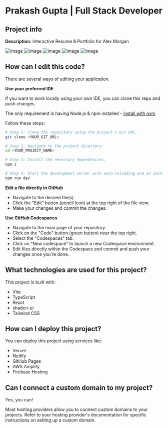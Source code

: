 # Prakash Gupta | Full Stack Developer

## Project info

**Description**: Interactive Resume & Portfolio for Alex Morgan

![image](https://github.com/user-attachments/assets/6ca885e1-c3e8-4de3-91a8-6623e0360991)
![image](https://github.com/user-attachments/assets/d6d2b958-a90b-448e-9d66-5271e448b875)
![image](https://github.com/user-attachments/assets/c94cdb1a-8438-48c3-b49a-be824a92e8af)
![image](https://github.com/user-attachments/assets/c5a8771b-cfc7-4224-a6ba-78d7f6b9cdec)
![image](https://github.com/user-attachments/assets/2f10ef89-7dd3-49ad-b727-e3c12c60a824)


## How can I edit this code?

There are several ways of editing your application.

**Use your preferred IDE**

If you want to work locally using your own IDE, you can clone this repo and push changes.

The only requirement is having Node.js & npm installed - [install with nvm](https://github.com/nvm-sh/nvm#installing-and-updating)

Follow these steps:

```sh
# Step 1: Clone the repository using the project's Git URL.
git clone <YOUR_GIT_URL>

# Step 2: Navigate to the project directory.
cd <YOUR_PROJECT_NAME>

# Step 3: Install the necessary dependencies.
npm i

# Step 4: Start the development server with auto-reloading and an instant preview.
npm run dev
```

**Edit a file directly in GitHub**

- Navigate to the desired file(s).
- Click the "Edit" button (pencil icon) at the top right of the file view.
- Make your changes and commit the changes.

**Use GitHub Codespaces**

- Navigate to the main page of your repository.
- Click on the "Code" button (green button) near the top right.
- Select the "Codespaces" tab.
- Click on "New codespace" to launch a new Codespace environment.
- Edit files directly within the Codespace and commit and push your changes once you're done.

## What technologies are used for this project?

This project is built with:

- Vite
- TypeScript
- React
- shadcn-ui
- Tailwind CSS

## How can I deploy this project?

You can deploy this project using services like:

- Vercel
- Netlify
- GitHub Pages
- AWS Amplify
- Firebase Hosting

## Can I connect a custom domain to my project?

Yes, you can!

Most hosting providers allow you to connect custom domains to your projects. Refer to your hosting provider's documentation for specific instructions on setting up a custom domain.
